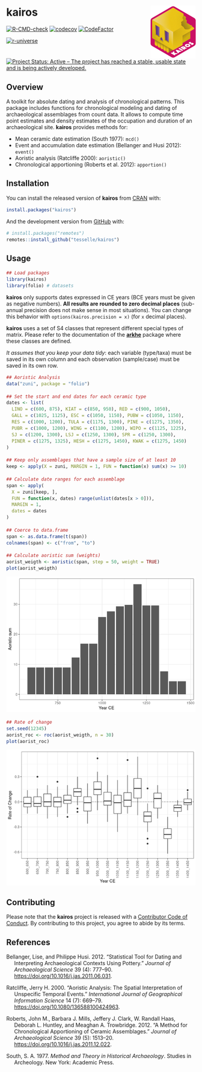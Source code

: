 
<!-- README.md is generated from README.Rmd. Please edit that file -->

# kairos <img width=120px src="man/figures/logo.png" align="right" />

<!-- badges: start -->

[![R-CMD-check](https://github.com/tesselle/kairos/workflows/R-CMD-check/badge.svg)](https://github.com/tesselle/kairos/actions)
[![codecov](https://codecov.io/gh/tesselle/kairos/branch/master/graph/badge.svg)](https://app.codecov.io/gh/tesselle/kairos)
[![CodeFactor](https://www.codefactor.io/repository/github/tesselle/kairos/badge)](https://www.codefactor.io/repository/github/tesselle/kairos)

[![r-universe](https://tesselle.r-universe.dev/badges/kairos)](https://tesselle.r-universe.dev)

[![Project Status: Active – The project has reached a stable, usable
state and is being actively
developed.](https://www.repostatus.org/badges/latest/active.svg)](https://www.repostatus.org/#active)
<!-- badges: end -->

## Overview

A toolkit for absolute dating and analysis of chronological patterns.
This package includes functions for chronological modeling and dating of
archaeological assemblages from count data. It allows to compute time
point estimates and density estimates of the occupation and duration of
an archaeological site. **kairos** provides methods for:

-   Mean ceramic date estimation (South 1977): `mcd()`
-   Event and accumulation date estimation (Bellanger and Husi 2012):
    `event()`
-   Aoristic analysis (Ratcliffe 2000): `aoristic()`
-   Chronological apportioning (Roberts et al. 2012): `apportion()`

## Installation

You can install the released version of **kairos** from
[CRAN](https://CRAN.R-project.org) with:

``` r
install.packages("kairos")
```

And the development version from [GitHub](https://github.com/) with:

``` r
# install.packages("remotes")
remotes::install_github("tesselle/kairos")
```

## Usage

``` r
## Load packages
library(kairos)
library(folio) # datasets
```

**kairos** only supports dates expressed in CE years (BCE years must be
given as negative numbers). **All results are rounded to zero decimal
places** (sub-annual precision does not make sense in most situations).
You can change this behavior with `options(kairos.precision = x)` (for
`x` decimal places).

**kairos** uses a set of S4 classes that represent different special
types of matrix. Please refer to the documentation of the
[**arkhe**](https://github.com/tesselle/arkhe) package where these
classes are defined.

*It assumes that you keep your data tidy*: each variable (type/taxa)
must be saved in its own column and each observation (sample/case) must
be saved in its own row.

``` r
## Aoristic Analysis
data("zuni", package = "folio")

## Set the start and end dates for each ceramic type
dates <- list(
  LINO = c(600, 875), KIAT = c(850, 950), RED = c(900, 1050),
  GALL = c(1025, 1125), ESC = c(1050, 1150), PUBW = c(1050, 1150),
  RES = c(1000, 1200), TULA = c(1175, 1300), PINE = c(1275, 1350),
  PUBR = c(1000, 1200), WING = c(1100, 1200), WIPO = c(1125, 1225),
  SJ = c(1200, 1300), LSJ = c(1250, 1300), SPR = c(1250, 1300),
  PINER = c(1275, 1325), HESH = c(1275, 1450), KWAK = c(1275, 1450)
)

## Keep only assemblages that have a sample size of at least 10
keep <- apply(X = zuni, MARGIN = 1, FUN = function(x) sum(x) >= 10)

## Calculate date ranges for each assemblage
span <- apply(
  X = zuni[keep, ],
  FUN = function(x, dates) range(unlist(dates[x > 0])),
  MARGIN = 1,
  dates = dates
)

## Coerce to data.frame
span <- as.data.frame(t(span))
colnames(span) <- c("from", "to")

## Calculate aoristic sum (weights)
aorist_weigth <- aoristic(span, step = 50, weight = TRUE)
plot(aorist_weigth)
```

![](man/figures/README-aoristic-1.png)<!-- -->

``` r
## Rate of change
set.seed(12345)
aorist_roc <- roc(aorist_weigth, n = 30)
plot(aorist_roc)
```

![](man/figures/README-aoristic-2.png)<!-- -->

## Contributing

Please note that the **kairos** project is released with a [Contributor
Code of Conduct](https://www.tesselle.org/conduct.html). By contributing
to this project, you agree to abide by its terms.

## References

<div id="refs" class="references csl-bib-body hanging-indent">

<div id="ref-bellanger2012" class="csl-entry">

Bellanger, Lise, and Philippe Husi. 2012. “Statistical Tool for Dating
and Interpreting Archaeological Contexts Using Pottery.” *Journal of
Archaeological Science* 39 (4): 777–90.
<https://doi.org/10.1016/j.jas.2011.06.031>.

</div>

<div id="ref-ratcliffe2000" class="csl-entry">

Ratcliffe, Jerry H. 2000. “Aoristic Analysis: The Spatial Interpretation
of Unspecific Temporal Events.” *International Journal of Geographical
Information Science* 14 (7): 669–79.
<https://doi.org/10.1080/136588100424963>.

</div>

<div id="ref-roberts2012" class="csl-entry">

Roberts, John M., Barbara J. Mills, Jeffery J. Clark, W. Randall Haas,
Deborah L. Huntley, and Meaghan A. Trowbridge. 2012. “A Method for
Chronological Apportioning of Ceramic Assemblages.” *Journal of
Archaeological Science* 39 (5): 1513–20.
<https://doi.org/10.1016/j.jas.2011.12.022>.

</div>

<div id="ref-south1977" class="csl-entry">

South, S. A. 1977. *Method and Theory in Historical Archaeology*.
Studies in Archeology. New York: Academic Press.

</div>

</div>
